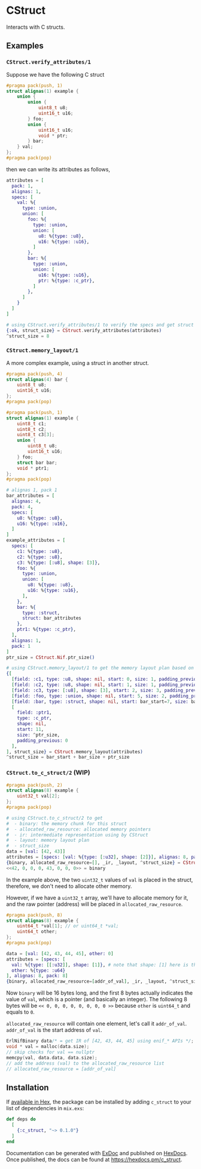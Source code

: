 # CStruct

Interacts with C structs.

## Examples
### `CStruct.verify_attributes/1`
Suppose we have the following C struct
```c
#pragma pack(push, 1)
struct alignas(1) example {
    union {
        union {
            uint8_t u8;
            uint16_t u16;
        } foo;
        union {
            uint16_t u16;
            void * ptr;
        } bar;
    } val;
};
#pragma pack(pop)
```

then we can write its attributes as follows,

```elixir
attributes = [
  pack: 1,
  alignas: 1,
  specs: [
    val: %{
      type: :union,
      union: [
        foo: %{
          type: :union,
          union: [
            u8: %{type: :u8},
            u16: %{type: :u16},
          ]
        },
        bar: %{
          type: :union,
          union: [
            u16: %{type: :u16},
            ptr: %{type: :c_ptr},
          ]
        },
      ]
    }
  ]
]

# using CStruct.verify_attributes/1 to verify the specs and get struct size
{:ok, struct_size} = CStruct.verify_attributes(attributes)
^struct_size = 8
```

### `CStruct.memory_layout/1`
A more complex example, using a struct in another struct.
```c
#pragma pack(push, 4)
struct alignas(4) bar {
    uint8_t u8;
    uint16_t u16;
};
#pragma pack(pop)

#pragma pack(push, 1)
struct alignas(1) example {
    uint8_t c1;
    uint8_t c2;
    uint8_t c3[3];
    union {
        uint8_t u8;
        uint16_t u16;
    } foo;
    struct bar bar;
    void * ptr1;
};
#pragma pack(pop)
```

```elixir
# alignas 1, pack 1
bar_attributes = [
  alignas: 4,
  pack: 4,
  specs: [
    u8: %{type: :u8},
    u16: %{type: :u16},
  ]
]
example_attributes = [
  specs: [
    c1: %{type: :u8},
    c2: %{type: :u8},
    c3: %{type: [:u8], shape: [3]},
    foo: %{
      type: :union,
      union: [
        u8: %{type: :u8},
        u16: %{type: :u16},
      ],
    },
    bar: %{
      type: :struct,
      struct: bar_attributes
    },
    ptr1: %{type: :c_ptr},
  ],
  alignas: 1,
  pack: 1
]
ptr_size = CStruct.Nif.ptr_size()

# using CStruct.memory_layout/1 to get the memory layout plan based on attributes
{[
  [field: :c1, type: :u8, shape: nil, start: 0, size: 1, padding_previous: 0],
  [field: :c2, type: :u8, shape: nil, start: 1, size: 1, padding_previous: 0],
  [field: :c3, type: [:u8], shape: [3], start: 2, size: 3, padding_previous: 0],
  [field: :foo, type: :union, shape: nil, start: 5, size: 2, padding_previous: 0],
  [field: :bar, type: :struct, shape: nil, start: bar_start=7, size: bar_size=4, padding_previous: 0],
  [
    field: :ptr1,
    type: :c_ptr,
    shape: nil,
    start: 11,
    size: ^ptr_size,
    padding_previous: 0
  ],
], struct_size} = CStruct.memory_layout(attributes)
^struct_size = bar_start + bar_size + ptr_size
```

### `CStruct.to_c_struct/2` (WIP)
```c
#pragma pack(push, 2)
struct alignas(8) example {
    uint32_t val[2];
};
#pragma pack(pop)
```

```elixir
# using CStruct.to_c_struct/2 to get 
#  - binary: the memory chunk for this struct
#  - allocated_raw_resource: allocated memory pointers
#  - ir: intermediate representation using by CStruct
#  - layout: memory layout plan
#  - struct_size
data = [val: [42, 43]]
attributes = [specs: [val: %{type: [:u32], shape: [2]}], alignas: 8, pack: 2]
{binary, allocated_raw_resource=[], _ir, _layout, ^struct_size} = CStruct.to_c_struct(data, attributes)
<<42, 0, 0, 0, 43, 0, 0, 0>> = binary
```

In the example above, the two `uint32_t` values of `val` is placed in the struct, therefore, we don't need to allocate other memory.

However, if we have a `uint32_t` array, we'll have to allocate memory for it, and the raw pointer (address) will be placed
in `allocated_raw_resource`.

```c
#pragma pack(push, 8)
struct alignas(8) example {
    uint64_t *val[1]; // or uint64_t *val;
    uint64_t other;
};
#pragma pack(pop)
```

```elixir
data = [val: [42, 43, 44, 45], other: 0]
attributes = [specs: [
  val: %{type: [[:u32]], shape: [1]}, # note that shape: [1] here is the same as uint64_t *val[1]. It does not mean the length of the actual array.
  other: %{type: :u64}
], alignas: 8, pack: 8]
{binary, allocated_raw_resource=[addr_of_val], _ir, _layout, ^struct_size} = CStruct.to_c_struct(data, attributes)
```
Now `binary` will be 16 bytes long, and the first 8 bytes actually indicates the value of `val`, which is a pointer (and
basically an integer). The following 8 bytes will be `<< 0, 0, 0, 0, 0, 0, 0, 0 >>` because `other` is `uint64_t` and equals
to `0`.

`allocated_raw_resource` will contain one element, let's call it `addr_of_val`. `addr_of_val` is the start address of `val`.

```c
ErlNifBinary data/* = get IR of [42, 43, 44, 45] using enif_* APIs */;
void * val = malloc(data.size);
// skip checks for val == nullptr
memcpy(val, data.data, data.size);
// add the address (val) to the allocated_raw_resource list
// allocated_raw_resource = [addr_of_val]
```

## Installation

If [available in Hex](https://hex.pm/docs/publish), the package can be installed
by adding `c_struct` to your list of dependencies in `mix.exs`:

```elixir
def deps do
  [
    {:c_struct, "~> 0.1.0"}
  ]
end
```

Documentation can be generated with [ExDoc](https://github.com/elixir-lang/ex_doc)
and published on [HexDocs](https://hexdocs.pm). Once published, the docs can
be found at <https://hexdocs.pm/c_struct>.

